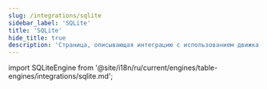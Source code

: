 ```yaml
---
slug: /integrations/sqlite
sidebar_label: 'SQLite'
title: 'SQLite'
hide_title: true
description: 'Страница, описывающая интеграцию с использованием движка SQLite'
---
```


import SQLiteEngine from '@site/i18n/ru/current/engines/table-engines/integrations/sqlite.md';

<SQLiteEngine/>
